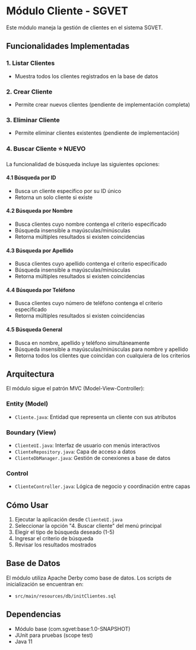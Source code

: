 # Módulo Cliente - SGVET

Este módulo maneja la gestión de clientes en el sistema SGVET.

## Funcionalidades Implementadas

### 1. Listar Clientes
- Muestra todos los clientes registrados en la base de datos

### 2. Crear Cliente
- Permite crear nuevos clientes (pendiente de implementación completa)

### 3. Eliminar Cliente
- Permite eliminar clientes existentes (pendiente de implementación)

### 4. Buscar Cliente ⭐ **NUEVO**
La funcionalidad de búsqueda incluye las siguientes opciones:

#### 4.1 Búsqueda por ID
- Busca un cliente específico por su ID único
- Retorna un solo cliente si existe

#### 4.2 Búsqueda por Nombre
- Busca clientes cuyo nombre contenga el criterio especificado
- Búsqueda insensible a mayúsculas/minúsculas
- Retorna múltiples resultados si existen coincidencias

#### 4.3 Búsqueda por Apellido
- Busca clientes cuyo apellido contenga el criterio especificado
- Búsqueda insensible a mayúsculas/minúsculas
- Retorna múltiples resultados si existen coincidencias

#### 4.4 Búsqueda por Teléfono
- Busca clientes cuyo número de teléfono contenga el criterio especificado
- Retorna múltiples resultados si existen coincidencias

#### 4.5 Búsqueda General
- Busca en nombre, apellido y teléfono simultáneamente
- Búsqueda insensible a mayúsculas/minúsculas para nombre y apellido
- Retorna todos los clientes que coincidan con cualquiera de los criterios

## Arquitectura

El módulo sigue el patrón MVC (Model-View-Controller):

### Entity (Model)
- `Cliente.java`: Entidad que representa un cliente con sus atributos

### Boundary (View)
- `ClienteUI.java`: Interfaz de usuario con menús interactivos
- `ClienteRepository.java`: Capa de acceso a datos
- `ClienteDbManager.java`: Gestión de conexiones a base de datos

### Control
- `ClienteController.java`: Lógica de negocio y coordinación entre capas

## Cómo Usar

1. Ejecutar la aplicación desde `ClienteUI.java`
2. Seleccionar la opción "4. Buscar cliente" del menú principal
3. Elegir el tipo de búsqueda deseado (1-5)
4. Ingresar el criterio de búsqueda
5. Revisar los resultados mostrados

## Base de Datos

El módulo utiliza Apache Derby como base de datos. Los scripts de inicialización se encuentran en:
- `src/main/resources/db/initClientes.sql`

## Dependencias

- Módulo base (com.sgvet:base:1.0-SNAPSHOT)
- JUnit para pruebas (scope test)
- Java 11